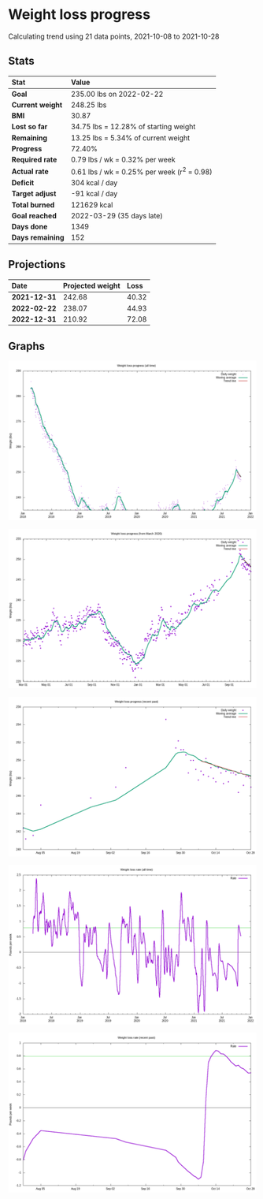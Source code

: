 # Weight loss progress

Calculating trend using 21 data points, 2021-10-08 to 2021-10-28

## Stats

Stat|Value
:-|:-
**Goal**|235.00 lbs on 2022-02-22
**Current weight**|248.25 lbs
**BMI**|30.87
**Lost so far**|34.75 lbs = 12.28% of starting weight
**Remaining**|13.25 lbs =  5.34% of current  weight
**Progress**|72.40%
**Required rate**|0.79 lbs / wk = 0.32% per week
**Actual rate**|0.61 lbs / wk = 0.25% per week  (r<sup>2</sup> = 0.98)
**Deficit**|304 kcal / day
**Target adjust**|-91 kcal / day
**Total burned**|121629 kcal
**Goal reached**|2022-03-29 (35 days late)
**Days done**|1349
**Days remaining**|152

## Projections

Date|Projected weight|Loss
:-|:-|:-
**2021-12-31**|242.68|40.32
**2022-02-22**|238.07|44.93
**2022-12-31**|210.92|72.08

## Graphs

![](weight-graph-alltime.png)

![](weight-graph-covid.png)

![](weight-graph-recent.png)

![](rate-graph-alltime.png)

![](rate-graph-recent.png)
